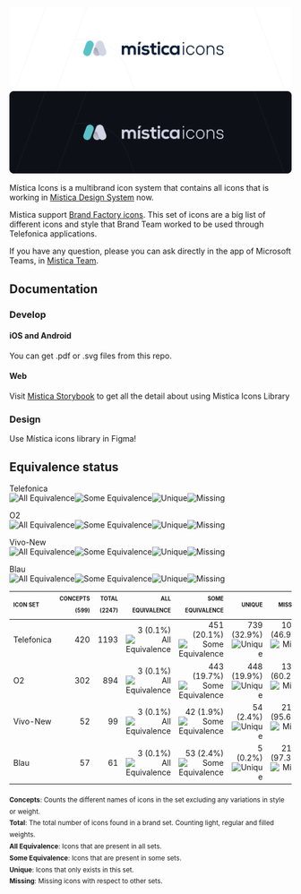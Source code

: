 ![Mistica Icons](.github/resources/mistica-icons-light.svg#gh-light-mode-only)
![Mistica Icons](.github/resources/mistica-icons-dark.svg#gh-dark-mode-only)

Mística Icons is a multibrand icon system that contains all icons that is working in [Mistica Design System](https://github.com/Telefonica/mistica) now.  

Mistica support [Brand Factory icons](https://brandfactory.telefonica.com/document/1086#/nuestra-identidad/iconos). This set of icons are a big list of different icons and style that Brand Team worked to be used through Telefonica applications.

If you have any question, please you can ask directly in the app of Microsoft Teams, in [Mistica Team](https://teams.microsoft.com/l/team/19%3ad2e3607a32ec411b8bf492f43cd0fe0c%40thread.tacv2/conversations?groupId=e265fe99-929f-45d1-8154-699649674a40&tenantId=9744600e-3e04-492e-baa1-25ec245c6f10).  

## Documentation

### Develop

#### iOS and Android

You can get .pdf or .svg files from this repo.

#### Web

Visit [Mistica Storybook](https://mistica-web.vercel.app/?path=/story/icons-catalog--catalog) to get all the detail about using Mistica Icons Library

### Design

Use Mística icons library in Figma!


## Equivalence status

Telefonica  
<img src='https://dummyimage.com/1x8/0066FF/000&text=+' alt='All Equivalence'><img src='https://dummyimage.com/80x8/EAC344/000&text=+' alt='Some Equivalence'><img src='https://dummyimage.com/131x8/59C2C9/000&text=+' alt='Unique'><img src='https://dummyimage.com/188x8/D1D5E4/000&text=+' alt='Missing'>

O2  
<img src='https://dummyimage.com/1x8/0066FF/000&text=+' alt='All Equivalence'><img src='https://dummyimage.com/78x8/EAC344/000&text=+' alt='Some Equivalence'><img src='https://dummyimage.com/79x8/59C2C9/000&text=+' alt='Unique'><img src='https://dummyimage.com/242x8/D1D5E4/000&text=+' alt='Missing'>

Vivo-New  
<img src='https://dummyimage.com/1x8/0066FF/000&text=+' alt='All Equivalence'><img src='https://dummyimage.com/7x8/EAC344/000&text=+' alt='Some Equivalence'><img src='https://dummyimage.com/9x8/59C2C9/000&text=+' alt='Unique'><img src='https://dummyimage.com/383x8/D1D5E4/000&text=+' alt='Missing'>

Blau  
<img src='https://dummyimage.com/1x8/0066FF/000&text=+' alt='All Equivalence'><img src='https://dummyimage.com/9x8/EAC344/000&text=+' alt='Some Equivalence'><img src='https://dummyimage.com/1x8/59C2C9/000&text=+' alt='Unique'><img src='https://dummyimage.com/389x8/D1D5E4/000&text=+' alt='Missing'>

  
| <sub><sup>ICON SET</sup></sub> | <sub><sup>CONCEPTS (599)</sup></sub> | <sub><sup>TOTAL (2247)</sup></sub> | <sub><sup>ALL EQUIVALENCE</sup></sub> | <sub><sup>SOME EQUIVALENCE</sup></sub> | <sub><sup>UNIQUE</sup></sub> | <sub><sup>MISSING</sup></sub> |
| :--------- | --------: | -----: | ----------: | -------------------: | -------------------: | ------------: |
| Telefonica | 420 | 1193 | 3 (0.1%) ![All Equivalence](https://dummyimage.com/4x12/0066FF/000&text=+) | 451 (20.1%) ![Some Equivalence](https://dummyimage.com/4x12/EAC344/000&text=+) | 739 (32.9%) ![Unique](https://dummyimage.com/4x12/59C2C9/000&text=+) | 1054 (46.9%) ![Missing](https://dummyimage.com/4x12/D1D5E4/000&text=+) |
| O2 | 302 | 894 | 3 (0.1%) ![All Equivalence](https://dummyimage.com/4x12/0066FF/000&text=+) | 443 (19.7%) ![Some Equivalence](https://dummyimage.com/4x12/EAC344/000&text=+) | 448 (19.9%) ![Unique](https://dummyimage.com/4x12/59C2C9/000&text=+) | 1353 (60.2%) ![Missing](https://dummyimage.com/4x12/D1D5E4/000&text=+) |
| Vivo-New | 52 | 99 | 3 (0.1%) ![All Equivalence](https://dummyimage.com/4x12/0066FF/000&text=+) | 42 (1.9%) ![Some Equivalence](https://dummyimage.com/4x12/EAC344/000&text=+) | 54 (2.4%) ![Unique](https://dummyimage.com/4x12/59C2C9/000&text=+) | 2148 (95.6%) ![Missing](https://dummyimage.com/4x12/D1D5E4/000&text=+) |
| Blau | 57 | 61 | 3 (0.1%) ![All Equivalence](https://dummyimage.com/4x12/0066FF/000&text=+) | 53 (2.4%) ![Some Equivalence](https://dummyimage.com/4x12/EAC344/000&text=+) | 5 (0.2%) ![Unique](https://dummyimage.com/4x12/59C2C9/000&text=+) | 2186 (97.3%) ![Missing](https://dummyimage.com/4x12/D1D5E4/000&text=+) |


<sub>**Concepts**: Counts the different names of icons in the set excluding any variations in style or weight.</sub>  
<sub>**Total**: The total number of icons found in a brand set. Counting light, regular and filled weights.</sub>  
<sub>**All Equivalence**: Icons that are present in all sets.</sub>  
<sub>**Some Equivalence**: Icons that are present in some sets.</sub>  
<sub>**Unique**: Icons that only exists in this set.</sub>  
<sub>**Missing**: Missing icons with respect to other sets.</sub>
